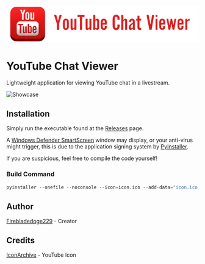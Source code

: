 ![YouTube Chat Viewer](https://github.com/Firebladedoge229/YouTubeChatViewer/blob/main/youtubechatviewer.png?raw=true)

# YouTube Chat Viewer

Lightweight application for viewing YouTube chat in a livestream.

![Showcase](https://i.ibb.co/3FNZThy/You-Tube-Chat-Viewer-b1.png)

## Installation

Simply run the executable found at the [Releases](https://github.com/Firebladedoge229/YouTubeChatViewer/releases/latest) page.

A [Windows Defender SmartScreen](https://learn.microsoft.com/en-us/windows/security/operating-system-security/virus-and-threat-protection/microsoft-defender-smartscreen/) window may display, or your anti-virus might trigger, this is due to the application signing system by [PyInstaller](https://github.com/pyinstaller/pyinstaller).

If you are suspicious, feel free to compile the code yourself!

### Build Command
```py
pyinstaller --onefile --noconsole --icon=icon.ico --add-data="icon.ico;." --add-data="sv_ttk;sv_ttk" youtubechatviewer.py
```

## Author

[Firebladedoge229](https://www.github.com/Firebladedoge229) - Creator

## Credits 

[IconArchive](https://www.iconarchive.com/show/classic-3d-social-icons-by-graphics-vibe/youtube-icon.html) - YouTube Icon
